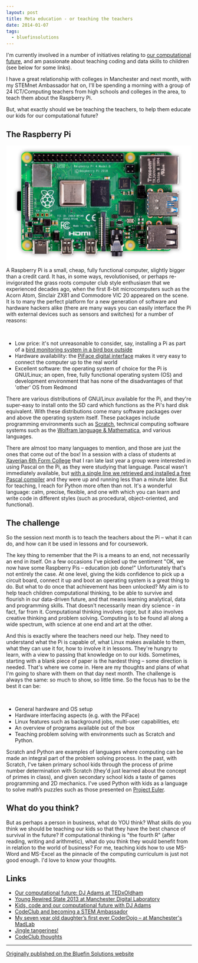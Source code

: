 ```yaml
---
layout: post
title: Meta education - or teaching the teachers
date: 2014-01-07
tags:
  - bluefinsolutions
---
```


I'm currently involved in a number of initiatives relating to [our computational future](/blog/posts/2013/02/14/our-computational-future/), and am passionate about teaching coding and data skills to children (see below for some links).

I have a great relationship with colleges in Manchester and next month, with my STEMnet Ambassador hat on, I'll be spending a morning with a group of 24 ICT/Computing teachers from high schools and colleges in the area, to teach them about the Raspberry Pi.

But, what exactly should we be teaching the teachers, to help them educate our kids for our computational future?

## The Raspberry Pi

![Raspberry Pi model 4](/images/2020/03/pi4.png)

A Raspberry Pi is a small, cheap, fully functional computer, slightly bigger than a credit card. It has, in some ways, revolutionised, or perhaps re-invigorated the grass roots computer club style enthusiasm that we experienced decades ago, when the first 8-bit microcomputers such as the Acorn Atom, Sinclair ZX81 and Commodore VIC 20 appeared on the scene. It is to many the perfect platform for a new generation of software and hardware hackers alike (there are many ways you can easily interface the Pi with external devices such as sensors and switches) for a number of reasons:

<br>

* Low price: it's not unreasonable to consider, say, installing a Pi as part of a [bird monitoring system in a bird box outside](https://www.bbc.co.uk/blogs/natureuk/entries/f6536e17-ac34-3190-918f-3e198d631b5b)
* Hardware availability: the [PiFace digital interface](https://web.archive.org/web/20180324003438/http://pi.cs.man.ac.uk/interface.htm) makes it very easy to connect the computer up to the real world
* Excellent software: the operating system of choice for the Pi is GNU/Linux; an open, free, fully functional operating system (OS) and development environment that has none of the disadvantages of that 'other' OS from Redmond

There are various distributions of GNU/Linux available for the Pi, and they're super-easy to install onto the SD card which functions as the Pi's hard disk equivalent. With these distributions come many software packages over and above the operating system itself. These packages include programming environments such as [Scratch](https://scratch.mit.edu), technical computing software systems such as the [Wolfram language & Mathematica](https://wolfram.com/raspberry-pi/), and various languages.

There are almost too many languages to mention, and those are just the ones that come out of the box! In a session with a class of students at [Xaverian 6th Form College](https://www.xaverian.ac.uk) that I ran late last year a group were interested in using Pascal on the Pi, as they were studying that language. Pascal wasn't immediately available, but [with a single line we retrieved and installed a free Pascal compiler](https://freepascalanswers.wordpress.com/2012/01/14/get-free-pascal-in-debian/) and they were up and running less than a minute later. But for teaching, I reach for Python more often than not. It's a wonderful language: calm, precise, flexible, and one with which you can learn and write code in different styles (such as procedural, object-oriented, and functional).

## The challenge

So the session next month is to teach the teachers about the Pi – what it can do, and how can it be used in lessons and for coursework.

The key thing to remember that the Pi is a means to an end, not necessarily an end in itself. On a few occasions I've picked up the sentiment "OK, we now have some Raspberry Pis – education job done!" Unfortunately that's not entirely the case. At one level, giving the kids confidence to pick up a circuit board, connect it up and boot an operating system is a great thing to do. But what to do once that achievement has been unlocked? My aim is to help teach children computational thinking, to be able to survive and flourish in our data-driven future, and that means learning analytical, data and programming skills. That doesn't necessarily mean dry science - in fact, far from it. Computational thinking involves rigor, but it also involves creative thinking and problem solving. Computing is to be found all along a wide spectrum, with science at one end and art at the other.

And this is exactly where the teachers need our help. They need to understand what the Pi is capable of, what Linux makes available to them, what they can use it for, how to involve it in lessons. They're hungry to learn, with a view to passing that knowledge on to our kids. Sometimes, starting with a blank piece of paper is the hardest thing – some direction is needed. That's where we come in. Here are my thoughts and plans of what I'm going to share with them on that day next month. The challenge is always the same: so much to show, so little time. So the focus has to be the best it can be:

<br/>

* General hardware and OS setup
* Hardware interfacing aspects (e.g. with the PiFace)
* Linux features such as background jobs, multi-user capabilities, etc
* An overview of programs available out of the box
* Teaching problem solving with environments such as Scratch and Python.

Scratch and Python are examples of languages where computing can be made an integral part of the problem solving process. In the past, with Scratch, I've taken primary school kids through the process of prime number determination with Scratch (they'd just learned about the concept of primes in class), and given secondary school kids a taste of games programming and 2D mechanics. I've used Python with kids as a language to solve math’s puzzles such as those presented on [Project Euler](https://projecteuler.net).

## What do you think?

But as perhaps a person in business, what do YOU think? What skills do you think we should be teaching our kids so that they have the best chance of survival in the future? If computational thinking is "the fourth R" (after reading, writing and arithmetic), what do you think they would benefit from in relation to the world of business? For me, teaching kids how to use MS-Word and MS-Excel as the pinnacle of the computing curriculum is just not good enough. I'd love to know your thoughts.

## Links

* [Our computational future: DJ Adams at TEDxOldham](https://www.youtube.com/watch?v=-gvOCaExeK0)
* [Young Rewired State 2013 at Manchester Digital Laboratory](https://vimeo.com/75229099)
* [Kids, code and our computational future with DJ Adams](https://diginomica.com/kids-code-computational-future-dj-adams)
* [CodeClub and becoming a STEM Ambassador](/blog/2012/12/codeclub-and-becoming-a-stem-ambassador/)
* [My seven year old daughter’s first ever CoderDojo – at Manchester's MadLab](https://web.archive.org/web/20200921185124/http://www.lizhannaford.com/coding/my-seven-year-old-daughters-first-ever-coderdojo-manchester-madlabuk/)
* [Jingle tangerines!](https://mcrcoderdojo.org.uk/jingle-tangerines/)
* [CodeClub thoughts](/blog/2013/04/codeclub-thoughts/)

---


[Originally published on the Bluefin Solutions website](https://web.archive.org/web/20180327085332/http://www.bluefinsolutions.com/insights/dj-adams/january-2014/meta-education-or-teaching-the-teachers)
